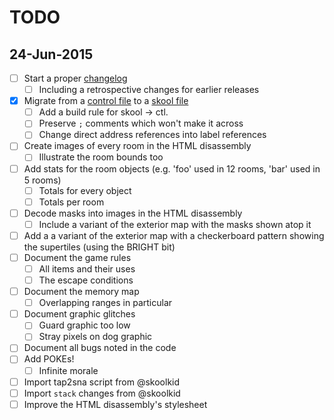 TODO
====

24-Jun-2015
-----------

- [ ] Start a proper [changelog](http://keepachangelog.com/)
  - [ ] Including a retrospective changes for earlier releases
- [x] Migrate from a [control file](http://skoolkit.ca/docs/skoolkit/control-files.html) to a [skool file](http://skoolkit.ca/docs/skoolkit/skool-files.html)
  - [ ] Add a build rule for skool -> ctl.
  - [ ] Preserve `;` comments which won't make it across
  - [ ] Change direct address references into label references
- [ ] Create images of every room in the HTML disassembly
  - [ ] Illustrate the room bounds too
- [ ] Add stats for the room objects (e.g. 'foo' used in 12 rooms, 'bar' used in 5 rooms)
  - [ ] Totals for every object
  - [ ] Totals per room
- [ ] Decode masks into images in the HTML disassembly
  - [ ] Include a variant of the exterior map with the masks shown atop it
- [ ] Add a a variant of the exterior map with a checkerboard pattern showing the supertiles (using the BRIGHT bit)
- [ ] Document the game rules
  - [ ] All items and their uses
  - [ ] The escape conditions
- [ ] Document the memory map
  - [ ] Overlapping ranges in particular
- [ ] Document graphic glitches
  - [ ] Guard graphic too low
  - [ ] Stray pixels on dog graphic
- [ ] Document all bugs noted in the code
- [ ] Add POKEs!
  - [ ] Infinite morale
- [ ] Import tap2sna script from @skoolkid
- [ ] Import `stack` changes from @skoolkid
- [ ] Improve the HTML disassembly's stylesheet
